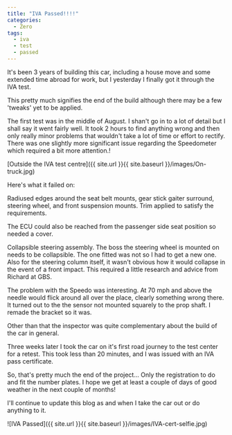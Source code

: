 ```yaml
---
title: "IVA Passed!!!!"
categories:
  - Zero
tags:
  - iva
  - test
  - passed
---
```


It's been 3 years of building this car, including a house move and some extended time abroad for work, but I yesterday I finally got it through the IVA test.

This pretty much signifies the end of the build although there may be a few 'tweaks' yet to be applied.

The first test was in the middle of August. I shan't go in to a lot of detail but I shall say it went fairly well. It took 2 hours to find anything wrong and then only really minor problems that wouldn't take a lot of time or effort to rectify. There was one slightly more significant issue regarding the Speedometer which required a bit more attention.!

[Outside the IVA test centre]({{ site.url }}{{ site.baseurl }}/images/On-truck.jpg)

Here's what it failed on:

Radiused edges around the seat belt mounts, gear stick gaiter surround, steering wheel, and front suspension mounts. Trim applied to satisfy the requirements.

The ECU could also be reached from the passenger side seat position so needed a cover.

Collapsible steering assembly. The boss the steering wheel is mounted on needs to be collapsible. The one fitted was not so I had to get a new one. Also for the steering column itself, it wasn't obvious how it would collapse in the event of a front impact. This required a little research and advice from Richard at GBS.

The problem with the Speedo was interesting. At 70 mph and above the needle would flick around all over the place, clearly something wrong there. It turned out to the the sensor not mounted squarely to the prop shaft. I remade the bracket so it was.

Other than that the inspector was quite complementary about the build of the car in general.

Three weeks later I took the car on it's first road journey to the test center for a retest. This took less than 20 minutes, and I was issued with an IVA pass certificate.

So, that's pretty much the end of the project... Only the registration to do and fit the number plates. I hope we get at least a couple of days of good weather in the next couple of months!

I'll continue to update this blog as and when I take the car out or do anything to it.

![IVA Passed]({{ site.url }}{{ site.baseurl }}/images/IVA-cert-selfie.jpg)
